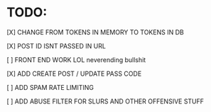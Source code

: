 # TODO:

[X] CHANGE FROM TOKENS IN MEMORY TO TOKENS IN DB

[X] POST ID ISNT PASSED IN URL

[ ] FRONT END WORK LOL neverending bullshit

[X] ADD CREATE POST / UPDATE PASS CODE

[ ] ADD SPAM RATE LIMITING

[ ] ADD ABUSE FILTER FOR SLURS AND OTHER OFFENSIVE STUFF
